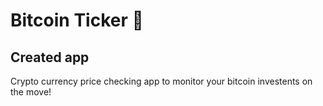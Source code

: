 # Bitcoin Ticker 🤑

## Created app

 Crypto currency price checking app to monitor your bitcoin investents on the move!

